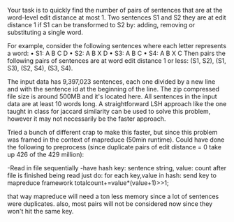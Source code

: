 Your task is to quickly find the number of pairs of sentences that are at the word-level edit distance at most 1. Two sentences S1 and S2 they are at edit distance 1 if S1 can be transformed to S2 by: adding, removing or substituting a single word.

For example, consider the following sentences where each letter represents a word:
• S1: A B C D
• S2: A B X D
• S3: A B C
• S4: A B X C
Then pairs the following pairs of sentences are at word edit distance 1 or less: (S1, S2), (S1, S3), (S2, S4), (S3, S4).

The input data has 9,397,023 sentences, each one divided by a new line and with the sentence id at the beginning of the line. The zip compressed file size is around 500MB and it's located here.
All sentences in the input data are at least 10 words long. A straightforward LSH approach like the one taught in class for jaccard similarity can be used to solve this problem, however it may not necessarily be the faster approach.


Tried a bunch of different crap to make this faster, but since this problem was framed in the context of mapreduce (50min runtime).
Could have done the following to preprocess (since duplicate pairs of edit distance = 0 take up 426 of the 429 million):

-Read in file sequentially
-have hash key: sentence string, value: count
after file is finished being read just do:
for each key,value in hash:
  send key to mapreduce framework
  totalcount+=value*(value+1)>>1;

that way mapreduce will need a ton less memory since a lot of sentences were duplicates.  also, most pairs will not be considered now since they won't hit the same key.
